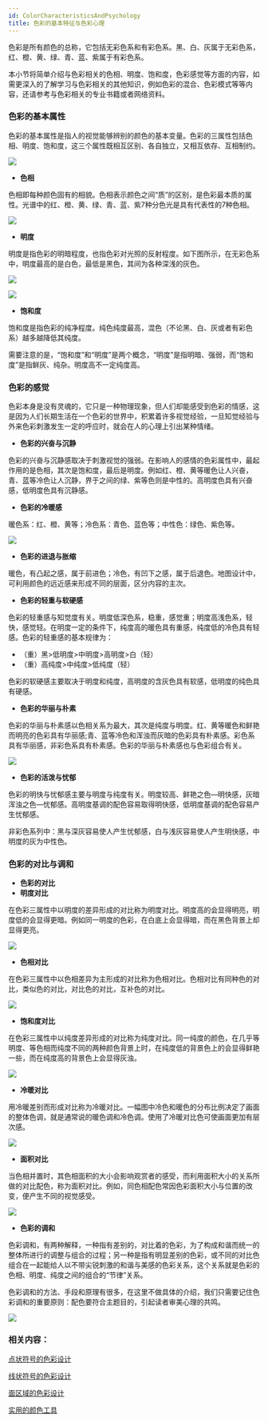 ```yaml
---
id: ColorCharacteristicsAndPsychology
title: 色彩的基本特征与色彩心理
---
```

色彩是所有颜色的总称，它包括无彩色系和有彩色系。黑、白、灰属于无彩色系，红、橙、黄、绿、青、蓝、紫属于有彩色系。

本小节将简单介绍与色彩相关的色相、明度、饱和度，色彩感觉等方面的内容，如需更深入的了解学习与色彩相关的其他知识，例如色彩的混合、色彩模式等等内容，还请参考与色彩相关的专业书籍或者网络资料。

### 色彩的基本属性

色彩的基本属性是指人的视觉能够辨别的颜色的基本变量。色彩的三属性包括色相、明度、饱和度，这三个属性既相互区别、各自独立，又相互依存、互相制约。

![](img/ColorProperty.png)  

  
  * **色相**

色相即每种颜色固有的相貌。色相表示颜色之间“质”的区别，是色彩最本质的属性。光谱中的红、橙、黄、绿、青、蓝、紫7种分色光是具有代表性的7种色相。

![](img/Hue.png)  

  * **明度**

明度是指色彩的明暗程度，也指色彩对光照的反射程度。如下图所示，在无彩色系中，明度最高的是白色，最低是黑色，其间为各种深浅的灰色。

![](img/Lightness.png)  
  
![](img/Lightness1.png)  

  * **饱和度**

饱和度是指色彩的纯净程度。纯色纯度最高，混色（不论黑、白、灰或者有彩色系）越多越降低其纯度。

需要注意的是，“饱和度”和“明度”是两个概念，“明度”是指明暗、强弱，而“饱和度”是指鲜灰、纯杂。明度高不一定纯度高。

### 色彩的感觉

色彩本身是没有灵魂的，它只是一种物理现象，但人们却能感受到色彩的情感，这是因为人们长期生活在一个色彩的世界中，积累着许多视觉经验，一旦知觉经验与外来色彩刺激发生一定的呼应时，就会在人的心理上引出某种情绪。

  * **色彩的兴奋与沉静**

色彩的兴奋与沉静感取决于刺激视觉的强弱。在影响人的感情的色彩属性中，最起作用的是色相，其次是饱和度，最后是明度。例如红、橙、黄等暖色让人兴奋，青、蓝等冷色让人沉静，界于之间的绿、紫等色则是中性的。高明度色具有兴奋感，低明度色具有沉静感。

  * **色彩的冷暖感**

暖色系：红、橙、黄等；冷色系：青色、蓝色等；中性色：绿色、紫色等。

![](img/CoolAndWarm.png)  
 

  * **色彩的进退与胀缩**

暖色，有凸起之感，属于前进色；冷色，有凹下之感，属于后退色。地图设计中，可利用颜色的远近感来形成不同的层面，区分内容的主次。

  * **色彩的轻重与软硬感**

色彩的轻重感与知觉度有关。明度低深色系，稳重，感觉重；明度高浅色系，轻快，感觉轻。在明度一定的条件下，纯度高的暖色具有重感，纯度低的冷色具有轻感。色彩的轻重感的基本规律为：

  * （重）黑>低明度>中明度>高明度>白（轻）
  * （重）高纯度>中纯度>低纯度（轻）

色彩的软硬感主要取决于明度和纯度，高明度的含灰色具有软感，低明度的纯色具有硬感。

  * **色彩的华丽与朴素**

色彩的华丽与朴素感以色相关系为最大，其次是纯度与明度。红、黄等暖色和鲜艳而明亮的色彩具有华丽感;青、蓝等冷色和浑浊而灰暗的色彩具有朴素感。彩色系具有华丽感，非彩色系具有朴素感。色彩的华丽与朴素感也与色彩组合有关。

![](img/Gorgeous.png)  

  * **色彩的活泼与忧郁**

色彩的明快与忧郁感主要与明度与纯度有关。明度较高、鲜艳之色―明快感，灰暗浑浊之色―忧郁感。高明度基调的配色容易取得明快感，低明度基调的配色容易产生忧郁感。

非彩色系列中：黑与深灰容易使人产生忧郁感，白与浅灰容易使人产生明快感，中明度的灰为中性色。

### 色彩的对比与调和

  * **色彩的对比**
  * **明度对比**

在色彩三属性中以明度的差异形成的对比称为明度对比。明度高的会显得明亮，明度低的会显得更暗。例如同一明度的色彩，在白底上会显得暗，而在黑色背景上却显得更亮。

![](img/LightnessCompared.png)  

  * **色相对比**

在色彩三属性中以色相差异为主形成的对比称为色相对比。色相对比有同种色的对比，类似色的对比，对比色的对比，互补色的对比。

![](img/HueCompared.png)  
 
  * **饱和度对比**

在色彩三属性中以纯度差异形成的对比称为纯度对比。同一纯度的颜色，在几乎等明度、等色相而纯度不同的两种颜色背景上时，在纯度低的背景色上的会显得鲜艳一些，而在纯度高的背景色上会显得灰浊。

![](img/SaturationCompared.png)  
 
  * **冷暖对比**

用冷暖差别而形成对比称为冷暖对比。一幅图中冷色和暖色的分布比例决定了画面的整体色调，就是通常说的暖色调和冷色调。使用了冷暖对比色可使画面更加有层次感。

![](img/CollAndWarmCompared.png)  

 * **面积对比**

当色相并置时，其色相面积的大小会影响观赏者的感受，而利用面积大小的关系所做的对比配色，称为面积对比。例如，同色相配色常因色彩面积大小与位置的改变，便产生不同的视觉感受。

![](img/AreaCompared.png)  
 
  * **色彩的调和**

色彩调和，有两种解释，一种指有差别的，对比着的色彩，为了构成和谐而统一的整体所进行的调整与组合的过程；另一种是指有明显差别的色彩，或不同的对比色组合在一起能给人以不带尖锐刺激的和谐与美感的色彩关系，这个关系就是色彩的色相、明度、纯度之间的组合的“节律”关系。

色彩调和的方法、手段和原理有很多，在这里不做具体的介绍，我们只需要记住色彩调和的重要原则：配色要符合主题目的，引起读者审美心理的共鸣。

![](img/ColorHarmony.png)  


###  相关内容：

 [点状符号的色彩设计](SymbolColorDesign)

 [线状符号的色彩设计](LineColorDesign)

 [面区域的色彩设计](PolygonColorDesign)

 [实用的颜色工具](ColorTools)
